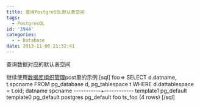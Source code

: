 ```yaml
---
title: 查询PostgreSQL默认表空间
tags:
  - PostgresQL
id: '3944'
categories:
  - - Database
date: 2013-11-06 21:32:41
---
```


查询数据对应的默认表空间
<!-- more -->
继续使用[数据库组织管理](https://openwares.net/database/postgresql_tablespace_database_user_schema_table-2.html)post里的示例
\[sql\]
foo=> SELECT d.datname, t.spcname FROM pg_database d, pg_tablespace t WHERE d.dattablespace = t.oid;
 datname spcname 
-----------+------------
 template1 pg_default
 template0 pg_default
 postgres pg_default
 foo ts_foo
(4 rows)
\[/sql\]